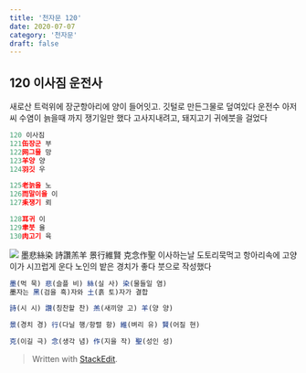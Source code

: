 ```yaml
---
title: '천자문 120'
date: 2020-07-07
category: '천자문'
draft: false
---
```


## 120 이사짐 운전사
새로산 트럭위에 장군항아리에 양이 들어잇고. 깃털로 만든그물로 덮여있다
운전수 아저씨 수염이 늙을때 까지 쟁기일만 했다
고사지내려고, 돼지고기 귀에붓을 걸었다 
 ```js
120 이사짐
121缶장군 부
122网그물 망
123羊양 양
124羽깃 우

125老늙을 노
126而말이을 이
127耒쟁기 뢰

128耳귀 이
129聿붓 율
130肉고기 육
```
![](https://i.ibb.co/mR9r63K/2020-07-07-11-38-07.png)
墨悲絲染  詩讚羔羊
景行維賢  克念作聖
이사하는날 도토리묵먹고
항아리속에 고양이가 시끄럽게 운다
노인의 밭은 경치가 좋다
붓으로  작성했다
```js
墨(먹 묵) 悲(슬플 비) 絲(실 사) 染(물들일 염)
墨자는 黑(검을 흑)자와 土(흙 토)자가 결합

詩(시 시) 讚(칭찬할 찬) 羔(새끼양 고) 羊(양 양)

景(경치 경) 行(다닐 행/항렬 항) 維(벼리 유) 賢(어질 현)

克(이길 극) 念(생각 념) 作(지을 작) 聖(성인 성)


```

> Written with [StackEdit](https://stackedit.io/).
<!--stackedit_data:
eyJoaXN0b3J5IjpbMTE5MTM5ODQ3NywtMTU4NDU1NjQ4NywtMT
QwNTcwNzgyNl19
-->